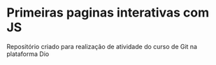 # Primeiras paginas interativas com JS
Repositório criado para realização de atividade do curso de Git na plataforma  Dio
